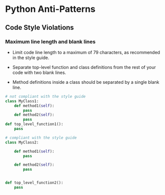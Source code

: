 # Python Anti-Patterns

## Code Style Violations

### Maximum line length and blank lines

- Limit code line length to a maximum of 79 characters, as recommended in the style guide.

- Separate top-level function and class definitions from the rest of your code with two blank lines.

- Method definitions inside a class should be separated by a single blank line.

```python
# not compliant with the style guide
class MyClass1:
	def method1(self):
		pass
	def method2(self):
		pass
def top_level_function1():
	pass
```

```python
# compliant with the style guide
class MyClass2:

	def method1(self):
		pass

	def method2(self):
		pass


def top_level_function2():
	pass
```
